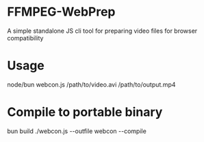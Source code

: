# FFMPEG-WebPrep
A simple standalone JS cli tool for preparing video files for browser compatibility

# Usage
node/bun webcon.js /path/to/video.avi /path/to/output.mp4

# Compile to portable binary
bun build ./webcon.js --outfile webcon --compile
